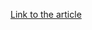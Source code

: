 [Link to the article](https://www.welivesecurity.com/en/cybersecurity/welivesecurity-wins-best-cybersecurity-vendor-blog/)
